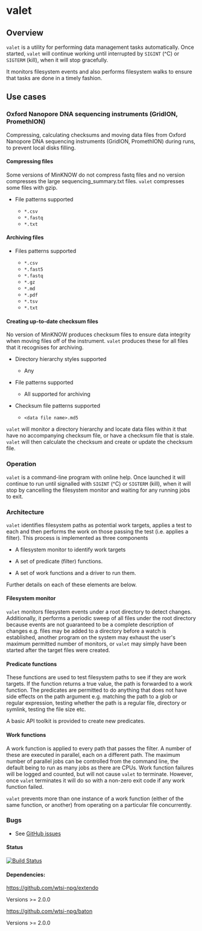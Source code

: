# valet

## Overview

`valet` is a utility for performing data management tasks automatically. Once
started, `valet` will continue working until interrupted by `SIGINT` (^C) or
`SIGTERM` (kill), when it will stop gracefully.

It monitors filesystem events and also performs filesystem walks to ensure that
tasks are done in a timely fashion.

## Use cases


### Oxford Nanopore DNA sequencing instruments (GridION, PromethION)

Compressing, calculating checksums and moving data files from Oxford Nanopore
DNA sequencing instruments (GridION, PromethION) during runs, to prevent local
disks filling.

#### Compressing files

Some versions of MinKNOW do not compress fastq files and no version
compresses the large sequencing_summary.txt files. `valet` compresses
some files with gzip.

- File patterns supported

  - `*.csv`
  - `*.fastq`
  - `*.txt`

#### Archiving files

- Files patterns supported

  - `*.csv`
  - `*.fast5`
  - `*.fastq`
  - `*.gz`
  - `*.md`
  - `*.pdf`
  - `*.tsv`
  - `*.txt`

#### Creating up-to-date checksum files

No version of MinKNOW produces checksum files to ensure data integrity when
moving files off of the instrument. `valet` produces these for all files that
it recognises for archiving.

  - Directory hierarchy styles supported
    
    - Any

  - File patterns supported
  
    - All supported for archiving
  
  - Checksum file patterns supported
  
    - `<data file name>.md5`

`valet` will monitor a directory hierarchy and locate data files within it that
have no accompanying checksum file, or have a checksum file that is stale.
`valet` will then calculate the checksum and create or update the checksum file.

### Operation

`valet` is a command-line program with online help. Once launched it will
continue to run until signalled with `SIGINT` (^C) or `SIGTERM` (kill), when it
will stop by cancelling the filesystem monitor and waiting for any running jobs
to exit.

### Architecture

`valet` identifies filesystem paths as potential work targets, applies a test
to each and then performs the work on those passing the test (i.e. applies a
filter). This process is implemented as three components

- A filesystem monitor to identify work targets

- A set of predicate (filter) functions.

- A set of work functions and a driver to run them.

Further details on each of these elements are below.

#### Filesystem monitor

`valet` monitors filesystem events under a root directory to detect changes.
Additionally, it performs a periodic sweep of all files under the root directory
because events are not guaranteed to be a complete description of changes e.g.
files may be added to a directory before a watch is established, another program
 on the system may exhaust the user's maximum permitted number of monitors, or
 `valet` may simply have been started after the target files were created.

#### Predicate functions

These functions are used to test filesystem paths to see if they are work
targets. If the function returns a true value, the path is forwarded to a work
function. The predicates are permitted to do anything that does not have side
effects on the path argument e.g. matching the path to a glob or regular
expression, testing whether the path is a regular file, directory or symlink,
testing the file size etc.

A basic API toolkit is provided to create new predicates.

#### Work functions

A work function is applied to every path that passes the filter. A number of
these are executed in parallel, each on a different path. The maximum number of
parallel jobs can be controlled from the command line, the default being to run
as many jobs as there are CPUs. Work function failures will be logged and
counted, but will not cause `valet` to terminate. However, once `valet`
terminates it will do so with a non-zero exit code if any work function failed.

`valet` prevents more than one instance of a work function (either of the same
function, or another) from operating on a particular file concurrently.

### Bugs

- See [GitHub issues](https://github.com/wtsi-npg/valet/issues?q=is%3Aissue+is%3Aopen+label%3Abug)


#### Status

[![Build Status](https://travis-ci.com/wtsi-npg/valet.svg?branch=devel)](https://travis-ci.com/wtsi-npg/valet)

#### Dependencies:

https://github.com/wtsi-npg/extendo

  Versions >= 2.0.0

https://github.com/wtsi-npg/baton

  Versions >= 2.0.0
